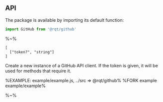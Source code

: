 ## API

The package is available by importing its default function:

```js
import GitHub from '@rqt/github'
```

%~%

```## constructor => GitHub
[
  ["token?", "string"]
]
```

Create a new instance of a GitHub API client. If the token is given, it will be used for methods that require it.

<!-- %TYPEDEF types/index.xml% -->

%EXAMPLE: example/example.js, ../src => @rqt/github%
%FORK example example/example%

%~%
